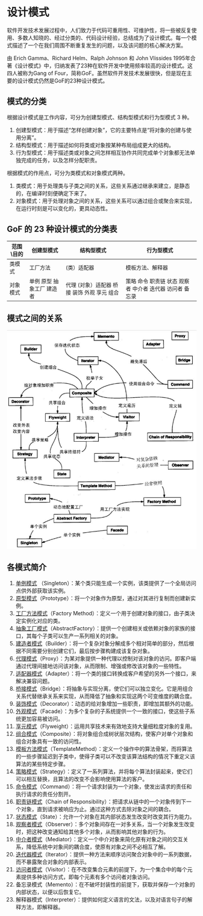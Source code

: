 # 设计模式

软件开发技术发展过程中，人们致力于代码可重用性、可维护性，将一些被反复使用、多数人知晓的、经过分类的、代码设计经验，总结成为了设计模式。每一个模式描述了一个在我们周围不断重复发生的问题，以及该问题的核心解决方案。

由 Erich Gamma、Richard Helm、Ralph Johnson 和 John Vlissides 1995年合著《设计模式》中，归纳发表了23种在软件开发中使用频率较高的设计模式。这四人被称为Gang of Four，简称GoF。虽然软件开发技术发展很快，但是现在主要的设计模式仍然是GoF的23种设计模式。

## 模式的分类

根据设计模式是工作内容，可分为创建型模式、结构型模式和行为型模式 3 种。

1. 创建型模式：用于描述“怎样创建对象”，它的主要特点是“将对象的创建与使用分离”。
2. 结构型模式：用于描述如何将类或对象按某种布局组成更大的结构。
3. 行为型模式：用于描述类或对象之间怎样相互协作共同完成单个对象都无法单独完成的任务，以及怎样分配职责。

根据模式的作用点，可分为类模式和对象模式两种。

1. 类模式：用于处理类与子类之间的关系，这些关系通过继承来建立，是静态的，在编译时刻便确定下来了。
2. 对象模式：用于处理对象之间的关系，这些关系可以通过组合或聚合来实现，在运行时刻是可以变化的，更具动态性。

## GoF 的 23 种设计模式的分类表

| 范围\目的 | 创建型模式                | 结构型模式                                  | 行为型模式                                               |
| --------- | ------------------------- | ------------------------------------------- | -------------------------------------------------------- |
| 类模式    | 工厂方法                  | (类）适配器                                 | 模板方法、解释器                                         |
| 对象模式  | 单例 原型 抽象工厂 建造者 | 代理 (对象）适配器 桥接 装饰 外观 享元 组合 | 策略 命令 职责链 状态 观察者 中介者 迭代器 访问者 备忘录 |

## 模式之间的关系

![pattern_relation](pattern_relation.png)

## 各模式简介

1. [单例模式](pattern_singleton.md) （Singleton）：某个类只能生成一个实例，该类提供了一个全局访问点供外部获取该实例。
2. [原型模式](pattern_prototype.md)（Prototype）：将一个对象作为原型，通过对其进行复制而创建新实例。
3. [工厂方法模式](pattern_factory.md)（Factory Method）：定义一个用于创建对象的接口，由子类决定实例化对应的类。
4. [抽象工厂模式](pattern_factory.md)（AbstractFactory）：提供一个创建相关或依赖对象的家族的接口，其每个子类可以生产一系列相关的对象。
5. [建造者模式](pattern_builder.md)（Builder）：将一个复杂对象分解成多个相对简单的部分，然后根据不同需要分别创建它们，最后按步骤构建成该复杂对象。
6. [代理模式](pattern_proxy.md)（Proxy）：为某对象提供一种代理以控制对该对象的访问。即客户端通过代理间接地访问该对象，从而限制、增强或修改该对象的一些特性。
7. [适配器模式](pattern_adapter.md)（Adapter）：将一个类的接口转换成客户希望的另外一个接口，来解决兼容问题。
8. [桥接模式](pattern_bridge.md)（Bridge）：将抽象与实现分离，使它们可以独立变化。它是用组合关系代替继承关系来实现，从而降低了抽象和实现这两个可变维度的耦合度。
9. [装饰模式](pattern_decorator.md)（Decorator）：动态的给对象增加一些职责，即增加其额外的功能。
10. [外观模式](pattern_facade.md)（Facade）：为多个复杂的子系统提供一个一致的接口，使这些子系统更加容易被访问。
11. [享元模式](pattern_flyweight.md)（Flyweight）：运用共享技术来有效地支持大量细粒度对象的复用。
12. [组合模式](pattern_composite.md)（Composite）：将对象组合成树状层次结构，使客户对单个对象和组合对象具有一致的访问性。
13. [模板方法模式](pattern_template.md)（TemplateMethod）：定义一个操作中的算法骨架，而将算法的一些步骤延迟到子类中，使得子类可以不改变该算法结构的情况下重定义该算法的某些特定步骤。
14. [策略模式](pattern_strategy.md)（Strategy）：定义了一系列算法，并将每个算法封装起来，使它们可以相互替换，且算法的改变不会影响使用算法的客户。
15. [命令模式](pattern_command.md)（Command）：将一个请求封装为一个对象，使发出请求的责任和执行请求的责任分割开。
16. [职责链模式](pattern_chain.md)（Chain of Responsibility）：把请求从链中的一个对象传到下一个对象，直到请求被响应为止。通过这种方式去除对象之间的耦合。
17. [状态模式](pattern_state.md)（State）：允许一个对象在其内部状态发生改变时改变其行为能力。
18. [观察者模式](pattern_observer.md)（Observer）：多个对象间存在一对多关系，当一个对象发生改变时，把这种改变通知给其他多个对象，从而影响其他对象的行为。
19. [中介者模式](pattern_mediator.md)（Mediator）：定义一个中介对象来简化原有对象之间的交互关系，降低系统中对象间的耦合度，使原有对象之间不必相互了解。
20. [迭代器模式](pattern_iterator.md)（Iterator）：提供一种方法来顺序访问聚合对象中的一系列数据，而不暴露聚合对象的内部表示。
21. [访问者模式](pattern_visitor.md)（Visitor）：在不改变集合元素的前提下，为一个集合中的每个元素提供多种访问方式，即每个元素有多个访问者对象访问。
22. 备忘录模式（Memento）：在不破坏封装性的前提下，获取并保存一个对象的内部状态，以便以后恢复它。
23. 解释器模式（Interpreter）：提供如何定义语言的文法，以及对语言句子的解释方法，即解释器。

